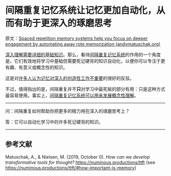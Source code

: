 # 间隔重复记忆系统让记忆更加自动化，从而有助于更深入的琢磨思考

原文：[Spaced repetition memory systems help you focus on deeper engagement by automating away rote memorization (andymatuschak.org)](https://notes.andymatuschak.org/z3hyucvGpCUB361PCegiHbX7FyFHcqZZF2pKK)

[深入理解需要详细的基础知识](https://notes.andymatuschak.org/zQiumA4k3SXo1GeRVJpsrVaBRETAoyYmSERS)。那么，看待[间隔重复记忆系统](https://notes.andymatuschak.org/z4eXdSMJFv2qVGXSUEKH4vdcHBrLHcFY1ZGfC)的作用的一个角度是，它们有效地将学习中基础但需要死记硬背的知识自动化，以便你可以专注于更有趣、有意义或概念性的知识。

这是对[许多人认为记忆对深入的创造性工作不重要](https://notes.andymatuschak.org/zD5zaKmvTFAAL3PTJGWzkAQr6CtoBCdoXBpM)的很好的反驳。

不过，值得指出的是，间隔重复并不**只**对学习中最死板的部分有用：只是这种方式最容易使用。事实上，[间隔重复记忆系统可以用来发展概念性理解](https://notes.andymatuschak.org/z6UZP7P4sRNgRKSvNj7tMV5uW6dDhwwbdZCy9)。

------

问：间隔重复如何帮助你把更多的精力用在深入的琢磨思考上？

答：它可以自动化学习中的许多死记硬背的知识。

------

## 参考文献

Matuschak, A., & Nielsen, M. (2019, October 0). *How can we develop transformative tools for thought?* https://numinous.productions/ttft (see https://numinous.productions/ttft/#how-important-is-memory)